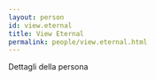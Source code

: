 ```yaml
---
layout: person
id: view.eternal
title: View Eternal
permalink: people/view.eternal.html
---
```


Dettagli della persona